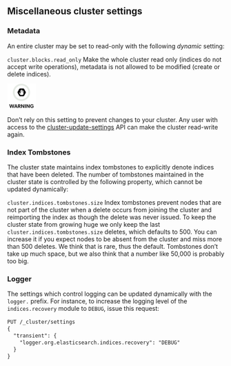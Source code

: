 ## Miscellaneous cluster settings

### Metadata

An entire cluster may be set to read-only with the following _dynamic_ setting:

`cluster.blocks.read_only`
     Make the whole cluster read only (indices do not accept write operations), metadata is not allowed to be modified (create or delete indices). 

![Warning](images/icons/warning.png)

Don’t rely on this setting to prevent changes to your cluster. Any user with access to the [cluster-update-settings](cluster-update-settings.html "Cluster Update Settings") API can make the cluster read-write again.

### Index Tombstones

The cluster state maintains index tombstones to explicitly denote indices that have been deleted. The number of tombstones maintained in the cluster state is controlled by the following property, which cannot be updated dynamically:

`cluster.indices.tombstones.size`
     Index tombstones prevent nodes that are not part of the cluster when a delete occurs from joining the cluster and reimporting the index as though the delete was never issued. To keep the cluster state from growing huge we only keep the last `cluster.indices.tombstones.size` deletes, which defaults to 500. You can increase it if you expect nodes to be absent from the cluster and miss more than 500 deletes. We think that is rare, thus the default. Tombstones don’t take up much space, but we also think that a number like 50,000 is probably too big. 

### Logger

The settings which control logging can be updated dynamically with the `logger.` prefix. For instance, to increase the logging level of the `indices.recovery` module to `DEBUG`, issue this request:
    
    
    PUT /_cluster/settings
    {
      "transient": {
        "logger.org.elasticsearch.indices.recovery": "DEBUG"
      }
    }

